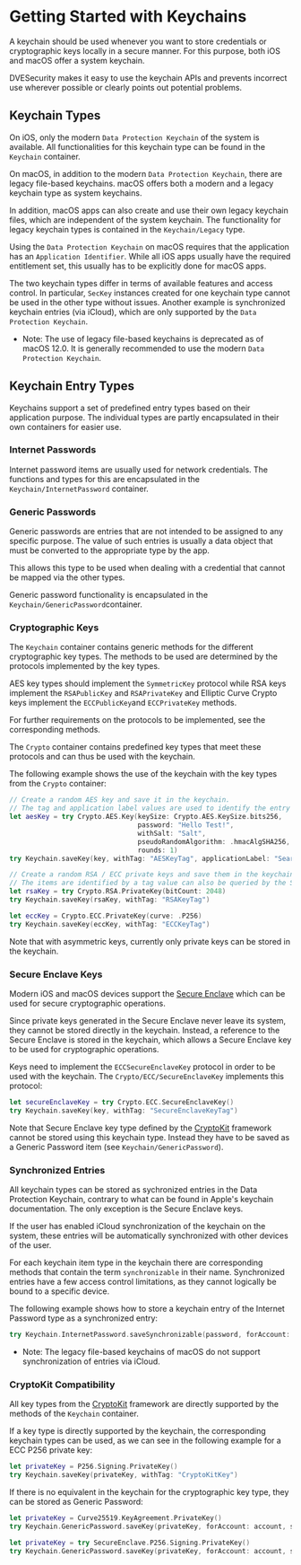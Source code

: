 # Getting Started with Keychains

A keychain should be used whenever you want to store credentials or cryptographic keys locally in a secure manner.
For this purpose, both iOS and macOS offer a system keychain.

DVESecurity makes it easy to use the keychain APIs and prevents incorrect use wherever possible or clearly points out potential problems.

## Keychain Types
On iOS, only the modern `Data Protection Keychain` of the system is available. All functionalities for this keychain type can be found in the ``Keychain`` container.

On macOS, in addition to the modern `Data Protection Keychain`, there are legacy file-based keychains. macOS offers both a modern and a legacy keychain type as system keychains.

In addition, macOS apps can also create and use their own legacy keychain files, which are independent of the system keychain. The functionality for legacy keychain types is contained in the ``Keychain/Legacy`` type.

Using the `Data Protection Keychain` on macOS requires that the application has an `Application Identifier`. While all iOS apps usually have the required entitlement set, this usually has to be explicitly done for macOS apps.

The two keychain types differ in terms of available features and access control. In particular, `SecKey` instances created for one keychain type cannot be used in the other type without issues. Another example is synchronized keychain entries (via iCloud), which are only supported by the `Data Protection Keychain`.

- Note: The use of legacy file-based keychains is deprecated as of macOS 12.0. It is generally recommended to use the modern `Data Protection Keychain`.

## Keychain Entry Types
Keychains support a set of predefined entry types based on their application purpose. The individual types are partly encapsulated in their own containers for easier use.

### Internet Passwords
Internet password items are usually used for network credentials. The functions and types for this are encapsulated in the ``Keychain/InternetPassword`` container.

### Generic Passwords
Generic passwords are entries that are not intended to be assigned to any specific purpose. The value of such entries is usually a data object that must be converted to the appropriate type by the app.

This allows this type to be used when dealing with a credential that cannot be mapped via the other types.

Generic password functionality is encapsulated in the ``Keychain/GenericPassword``container.

### Cryptographic Keys
The ``Keychain`` container contains generic methods for the different cryptographic key types. The methods to be used are determined by the protocols implemented by the key types.

AES key types should implement the ``SymmetricKey`` protocol while RSA keys implement the ``RSAPublicKey`` and ``RSAPrivateKey`` and Elliptic Curve Crypto keys implement the ``ECCPublicKey``and ``ECCPrivateKey`` methods.

For further requirements on the protocols to be implemented, see the corresponding methods.

The ``Crypto`` container contains predefined key types that meet these protocols and can thus be used with the keychain.

The following example shows the use of the keychain with the key types from the ``Crypto`` container:
```swift
// Create a random AES key and save it in the keychain.
// The tag and application label values are used to identify the entry and to query them later.
let aesKey = try Crypto.AES.Key(keySize: Crypto.AES.KeySize.bits256,
                                password: "Hello Test!",
                                withSalt: "Salt",
                                pseudoRandomAlgorithm: .hmacAlgSHA256,
                                rounds: 1)
try Keychain.saveKey(key, withTag: "AESKeyTag", applicationLabel: "SearchLabel")

// Create a random RSA / ECC private keys and save them in the keychain.
// The items are identified by a tag value can also be queried by the SHA1 of their public keys.
let rsaKey = try Crypto.RSA.PrivateKey(bitCount: 2048)
try Keychain.saveKey(rsaKey, withTag: "RSAKeyTag")

let eccKey = Crypto.ECC.PrivateKey(curve: .P256)
try Keychain.saveKey(eccKey, withTag: "ECCKeyTag")
```

Note that with asymmetric keys, currently only private keys can be stored in the keychain.

### Secure Enclave Keys
Modern iOS and macOS devices support the [Secure Enclave](https://support.apple.com/guide/security/secure-enclave-sec59b0b31ff/web) which can be used for secure cryptographic operations.

Since private keys generated in the Secure Enclave never leave its system, they cannot be stored directly in the keychain. Instead, a reference to the Secure Enclave is stored in the keychain, which allows a Secure Enclave key to be used for cryptographic operations.

Keys need to implement the ``ECCSecureEnclaveKey`` protocol in order to be used with the keychain. The ``Crypto/ECC/SecureEnclaveKey`` implements this protocol:
```swift
let secureEnclaveKey = try Crypto.ECC.SecureEnclaveKey()
try Keychain.saveKey(key, withTag: "SecureEnclaveKeyTag")
```

Note that Secure Enclave key type defined by the [CryptoKit](https://developer.apple.com/documentation/cryptokit) framework cannot be stored using this keychain type. Instead they have to be saved as a Generic Password item (see ``Keychain/GenericPassword``).

### Synchronized Entries
All keychain types can be stored as sychronized entries in the Data Protection Keychain, contrary to what can be found in Apple's keychain documentation. The only exception is the Secure Enclave keys.

If the user has enabled iCloud synchronization of the keychain on the system, these entries will be automatically synchronized with other devices of the user.

For each keychain item type in the keychain there are corresponding methods that contain the term `synchronizable` in their name. Synchronized entries have a few access control limitations, as they cannot logically be bound to a specific device.

The following example shows how to store a keychain entry of the Internet Password type as a synchronized entry:
```swift
try Keychain.InternetPassword.saveSynchronizable(password, forAccount: account)
```

- Note: The legacy file-based keychains of macOS do not support synchronization of entries via iCloud.

### CryptoKit Compatibility
All key types from the [CryptoKit](https://developer.apple.com/documentation/cryptokit) framework are directly supported by the methods of the ``Keychain`` container.

If a key type is directly supported by the keychain, the corresponding keychain types can be used, as we can see in the following example for a ECC P256 private key:
```swift
let privateKey = P256.Signing.PrivateKey()
try Keychain.saveKey(privateKey, withTag: "CryptoKitKey")
```

If there is no equivalent in the keychain for the cryptographic key type, they can be stored as Generic Password:
```swift
let privateKey = Curve25519.KeyAgreement.PrivateKey()
try Keychain.GenericPassword.saveKey(privateKey, forAccount: account, service: service)
```

```swift
let privateKey = try SecureEnclave.P256.Signing.PrivateKey()
try Keychain.GenericPassword.saveKey(privateKey, forAccount: account, service: service)
```
